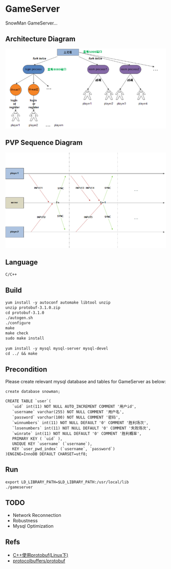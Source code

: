 # GameServer
SnowMan GameServer...

## Architecture Diagram

![](https://raw.githubusercontent.com/duyanghao/SnowMan/master/images/gameserver_arch.png)

## PVP Sequence Diagram

![](https://raw.githubusercontent.com/duyanghao/SnowMan/master/images/pvp_sequence.png)

## Language

```
C/C++
```

## Build

```
yum install -y autoconf automake libtool unzip
unzip protobuf-3.1.0.zip
cd protobuf-3.1.0
./autogen.sh
./configure
make
make check
sudo make install

yum install -y mysql mysql-server mysql-devel
cd ../ && make
```

## Precondition

Please create relevant mysql database and tables for GameServer as below:

```
create database snowman;
```

```
CREATE TABLE `user`(
   `uid` int(11) NOT NULL AUTO_INCREMENT COMMENT '用户id',
   `username` varchar(255) NOT NULL COMMENT '用户名',
   `password` varchar(100) NOT NULL COMMENT '密码',
   `winnumbers` int(11) NOT NULL DEFAULT '0' COMMENT '胜利场次',
   `losenumbers` int(11) NOT NULL DEFAULT '0' COMMENT '失败场次',
   `winrate` int(11) NOT NULL DEFAULT '0' COMMENT '胜利概率',
   PRIMARY KEY ( `uid` ),
   UNIQUE KEY `username` (`username`),
   KEY `user_pwd_index` (`username`, `password`)
)ENGINE=InnoDB DEFAULT CHARSET=utf8;
```

## Run

```
export LD_LIBRARY_PATH=$LD_LIBRARY_PATH:/usr/local/lib
./gameserver
```

## TODO

* Network Reconnection
* Robustness
* Mysql Optimization

## Refs

* [C++使用protobuf(Linux下)](http://hahaya.info/use-protobuf-in-c-plus-plus)
* [protocolbuffers/protobuf](https://github.com/protocolbuffers/protobuf/blob/master/src/README.md)
